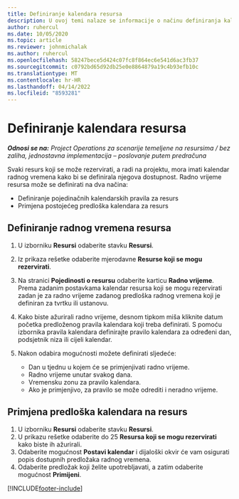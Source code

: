 ```yaml
---
title: Definiranje kalendara resursa
description: U ovoj temi nalaze se informacije o načinu definiranja kalendara radnog vremena za resurse u aplikaciji Project Operations.
author: ruhercul
ms.date: 10/05/2020
ms.topic: article
ms.reviewer: johnmichalak
ms.author: ruhercul
ms.openlocfilehash: 58247bece5d424c07fc8f864ec6e541d6ac3fb37
ms.sourcegitcommit: c0792bd65d92db25e0e8864879a19c4b93efb10c
ms.translationtype: MT
ms.contentlocale: hr-HR
ms.lasthandoff: 04/14/2022
ms.locfileid: "8593281"
---
```

# <a name="define-resource-calendars"></a>Definiranje kalendara resursa

_**Odnosi se na:** Project Operations za scenarije temeljene na resursima / bez zaliha, jednostavna implementacija – poslovanje putem predračuna_

Svaki resurs koji se može rezervirati, a radi na projektu, mora imati kalendar radnog vremena kako bi se definirala njegova dostupnost. Radno vrijeme resursa može se definirati na dva načina: 

   - Definiranje pojedinačnih kalendarskih pravila za resurs
   - Primjena postojećeg predloška kalendara za resurs

## <a name="define-a-resources-working-hours"></a>Definiranje radnog vremena resursa

1. U izborniku **Resursi** odaberite stavku **Resursi**.
2. Iz prikaza rešetke odaberite mjerodavne **Resurse koji se mogu rezervirati**.
3. Na stranici **Pojedinosti o resursu** odaberite karticu **Radno vrijeme**. Prema zadanim postavkama kalendar resursa koji se mogu rezervirati zadan je za radno vrijeme zadanog predloška radnog vremena koji je definiran za tvrtku ili ustanovu.
4. Kako biste ažurirali radno vrijeme, desnom tipkom miša kliknite datum početka predloženog pravila kalendara koji treba definirati. S pomoću izbornika pravila kalendara definirajte pravilo kalendara za određeni dan, podsjetnik niza ili cijeli kalendar.
5. Nakon odabira mogućnosti možete definirati sljedeće:

    - Dan u tjednu u kojem će se primjenjivati radno vrijeme.
    - Radno vrijeme unutar svakog dana.
    - Vremensku zonu za pravilo kalendara.
    - Ako je primjenjivo, za pravilo se može odrediti i neradno vrijeme.

## <a name="applying-a-calendar-template-to-a-resource"></a>Primjena predloška kalendara na resurs

1. U izborniku **Resursi** odaberite stavku **Resursi**.
2. U prikazu rešetke odaberite do 25 **Resursa koji se mogu rezervirati** kako biste ih ažurirali.
3. Odaberite mogućnost **Postavi kalendar** i dijaloški okvir će vam osigurati popis dostupnih predložaka radnog vremena.
4. Odaberite predložak koji želite upotrebljavati, a zatim odaberite mogućnost **Primijeni**.


[!INCLUDE[footer-include](../includes/footer-banner.md)]